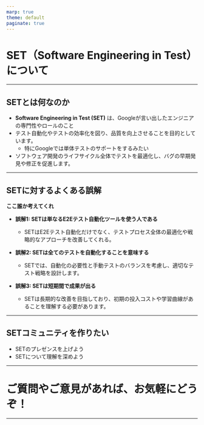 ```yaml
---
marp: true
theme: default
paginate: true
---
```


# SET（Software Engineering in Test）について

---

## SETとは何なのか

- **Software Engineering in Test (SET)** は、Googleが言い出したエンジニアの専門性やロールのこと
- テスト自動化やテストの効率化を図り、品質を向上させることを目的としています。
  - 特にGoogleでは単体テストのサポートをするみたい
- ソフトウェア開発のライフサイクル全体でテストを最適化し、バグの早期発見や修正を促進します。

---

## SETに対するよくある誤解

**ここ誰か考えてくれ** 

- **誤解1: SETは単なるE2Eテスト自動化ツールを使う人である**
  - SETはE2Eテスト自動化だけでなく、テストプロセス全体の最適化や戦略的なアプローチを改善してくれる。

- **誤解2: SETは全てのテストを自動化することを意味する**
  - SETでは、自動化の必要性と手動テストのバランスを考慮し、適切なテスト戦略を設計します。

- **誤解3: SETは短期間で成果が出る**
  - SETは長期的な改善を目指しており、初期の投入コストや学習曲線があることを理解する必要があります。

---

## SETコミュニティを作りたい

- SETのプレゼンスを上げよう
- SETについて理解を深めよう

---

# ご質問やご意見があれば、お気軽にどうぞ！

---
